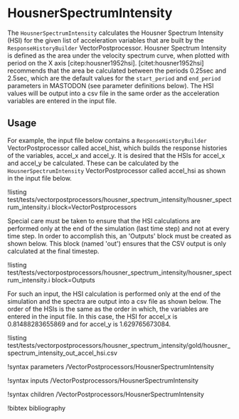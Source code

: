 # HousnerSpectrumIntensity

The `HousnerSpectrumIntensity` calculates the Housner Spectrum Intensity (HSI) for the given list of acceleration variables that are built by the `ResponseHistoryBuilder` VectorPostprocessor. Housner Spectrum Intensity is defined as the area under the velocity spectrum curve, when plotted with period on the X axis [citep:housner1952hsi]. [citet:housner1952hsi] recommends that the area be calculated between the periods 0.25sec and 2.5sec, which are the default values for the `start_period` and `end_period` parameters in MASTODON (see parameter definitions below). The HSI values will be output into a csv file in the same order as the acceleration variables are entered in the input file.

## Usage

For example, the input file below contains a `ResponseHistoryBuilder` VectorPostprocessor called accel_hist, which builds the response histories of the variables, accel_x and accel_y. It is desired that the HSIs for accel_x and accel_y be calculated. These can be calculated by the `HousnerSpectrumIntensity` VectorPostprocessor called accel_hsi as shown in the input file below.

!listing test/tests/vectorpostprocessors/housner_spectrum_intensity/housner_spectrum_intensity.i block=VectorPostprocessors

Special care must be taken to ensure that the HSI calculations are performed only at the end of the simulation (last time step) and not at every time step. In order to accomplish this, an 'Outputs' block must be created as shown below. This block (named 'out') ensures that the CSV output is only calculated at the final timestep.

!listing test/tests/vectorpostprocessors/housner_spectrum_intensity/housner_spectrum_intensity.i block=Outputs

For such an input, the HSI calculation is performed only at the end of the simulation and the spectra are output into a csv file as shown below. The order of the HSIs is the same as the order in which, the variables are entered in the input file. In this case, the HSI for accel_x is 0.81488283655869 and for accel_y is 1.629765673084.

!listing test/tests/vectorpostprocessors/housner_spectrum_intensity/gold/housner_spectrum_intensity_out_accel_hsi.csv

!syntax parameters /VectorPostprocessors/HousnerSpectrumIntensity

!syntax inputs /VectorPostprocessors/HousnerSpectrumIntensity

!syntax children /VectorPostprocessors/HousnerSpectrumIntensity

!bibtex bibliography
